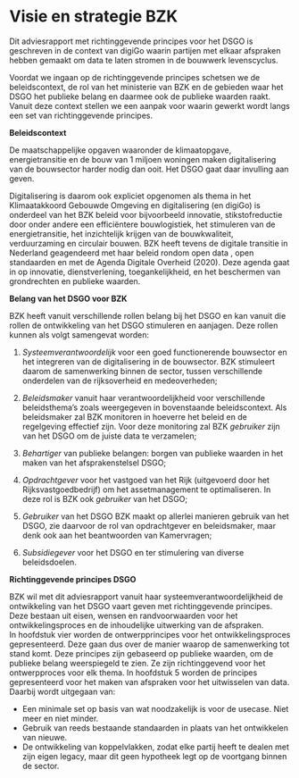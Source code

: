 Visie en strategie BZK
======================

Dit adviesrapport met richtinggevende principes voor het DSGO is geschreven in de context van digiGo 
waarin partijen met elkaar afspraken hebben gemaakt om data te laten stromen in de bouwwerk levenscyclus.

Voordat we ingaan op de richtinggevende principes schetsen we de beleidscontext, de rol van het ministerie 
van BZK en de gebieden waar het DSGO het publieke belang en daarmee ook de publieke waarden raakt. 
Vanuit deze context stellen we een aanpak voor waarin gewerkt wordt langs een set van richtinggevende principes.

**Beleidscontext**

De maatschappelijke opgaven waaronder de klimaatopgave, energietransitie en de bouw van 1 miljoen woningen 
maken digitalisering van de bouwsector harder nodig dan ooit. Het DSGO gaat daar invulling aan geven.

Digitalisering is daarom ook expliciet opgenomen als thema in het Klimaatakkoord Gebouwde Omgeving en 
digitalisering (en digiGo) is onderdeel van het BZK beleid voor bijvoorbeeld innovatie, stikstofreductie 
door onder andere een efficiëntere bouwlogistiek, het stimuleren van de energietransitie, het inzichtelijk 
krijgen van de bouwkwaliteit, verduurzaming en circulair bouwen.
BZK heeft tevens de digitale transitie in Nederland geagendeerd met haar beleid rondom open data , 
open standaarden en met de Agenda Digitale Overheid (2020). Deze agenda gaat in op innovatie, dienstverlening, 
toegankelijkheid, en het beschermen van grondrechten en publieke waarden.

**Belang van het DSGO voor BZK**

BZK heeft vanuit verschillende rollen belang bij het DSGO en kan vanuit die rollen de ontwikkeling van 
het DSGO stimuleren en aanjagen. Deze rollen kunnen als volgt samengevat worden:

1. *Systeemverantwoordelijk* voor een goed functionerende bouwsector en het integreren van de digitalisering in de bouwsector. BZK stimuleert daarom de samenwerking binnen de sector, tussen verschillende onderdelen van de rijksoverheid en medeoverheden; 

2. *Beleidsmaker* vanuit haar verantwoordelijkheid voor verschillende beleidsthema’s zoals weergegeven in bovenstaande beleidscontext. Als beleidsmaker zal BZK monitoren in hoeverre het beleid en de regelgeving effectief zijn. Voor deze monitoring zal BZK *gebruiker* zijn van het DSGO om de juiste data te verzamelen;

3. *Behartiger* van publieke belangen: borgen van publieke waarden in het maken van het afsprakenstelsel DSGO;

4. *Opdrachtgever* voor het vastgoed van het Rijk (uitgevoerd door het Rijksvastgoedbedrijf) om het assetmanagement te optimaliseren. In deze rol is BZK ook *gebruiker* van het DSGO;

5. *Gebruiker* van het DSGO BZK maakt op allerlei manieren gebruik van het DSGO, zie daarvoor de rol van opdrachtgever en beleidsmaker, maar denk ook aan het beantwoorden van Kamervragen;

6. *Subsidiegever* voor het DSGO en ter stimulering van diverse beleidsdoelen.


**Richtinggevende principes DSGO**

BZK wil met dit adviesrapport vanuit haar systeemverantwoordelijkheid de ontwikkeling van het DSGO vaart geven met 
richtinggevende principes. Deze bestaan uit eisen, wensen en randvoorwaarden voor het ontwikkelingsproces en de 
inhoudelijke uitwerking van de afspraken.  
In hoofdstuk vier worden de ontwerpprincipes voor het ontwikkelingsproces gepresenteerd. Deze gaan dus over de manier 
waarop de samenwerking tot stand komt. Deze principes zijn gebaseerd op publieke waarden, om de publieke belang 
weerspiegeld te zien. Ze zijn richtinggevend voor het ontwerpproces voor elk thema.
In hoofdstuk 5 worden de principes gepresenteerd voor het maken van afspraken voor het uitwisselen van data. Daarbij wordt uitgegaan van:
- Een minimale set op basis van wat noodzakelijk is voor de usecase. Niet meer en niet minder.
- Gebruik van reeds bestaande standaarden in plaats van het ontwikkelen van nieuwe.
- De ontwikkeling van koppelvlakken, zodat elke partij heeft te dealen met zijn eigen legacy, maar dit geen hypotheek legt op de voortgang binnen de sector.  

